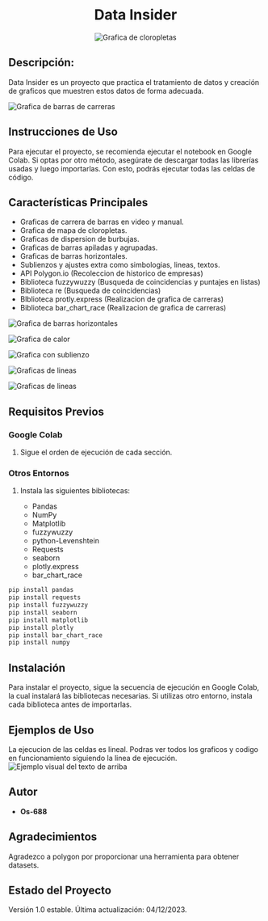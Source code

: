 <p align="center">
   <h1 align="center"> Data Insider</h1>
</p>


<p align="center">
  <img src="Imagenes/Grafica7.PNG" alt="Grafica de cloropletas">
</p>

## Descripción:

Data Insider es un proyecto que practica el tratamiento de datos y creación de graficos que muestren estos datos de forma adecuada.

![Grafica de barras de carreras](Imagenes/Grafica6.PNG)

## Instrucciones de Uso

Para ejecutar el proyecto, se recomienda ejecutar el notebook en Google Colab. Si optas por otro método, asegúrate de descargar todas las librerías usadas y luego importarlas. Con esto, podrás ejecutar todas las celdas de código.

## Características Principales

- Graficas de carrera de barras en video y manual.
- Grafica de mapa de cloropletas.
- Graficas de dispersion de burbujas.
- Graficas de barras apiladas y agrupadas.
- Graficas de barras horizontales.
- Sublienzos y ajustes extra como simbologias, lineas, textos.
- API Polygon.io (Recoleccion de historico de empresas)
- Biblioteca fuzzywuzzy (Busqueda de coincidencias y puntajes en listas)
- Biblioteca re (Busqueda de coincidencias)
- Blblioteca protly.express (Realizacion de grafica de carreras)
- Biblioteca bar_chart_race (Realizacion de grafica de carreras)

![Grafica de barras horizontales](Imagenes/Grafica1.PNG)

![Grafica de calor](Imagenes/Grafica5.PNG)

![Grafica con sublienzo](Imagenes/Grafica4.PNG)

![Graficas de lineas](Imagenes/Grafica3.PNG)

![Graficas de lineas](Imagenes/Grafica2.PNG)




## Requisitos Previos

### Google Colab
1. Sigue el orden de ejecución de cada sección.

### Otros Entornos
1. Instala las siguientes bibliotecas:
   
   - Pandas
   - NumPy
   - Matplotlib
   - fuzzywuzzy
   - python-Levenshtein
   - Requests
   - seaborn
   - plotly.express
   - bar_chart_race


```python
pip install pandas
pip install requests
pip install fuzzywuzzy
pip install seaborn
pip install matplotlib
pip install plotly
pip install bar_chart_race
pip install numpy
```

## Instalación

Para instalar el proyecto, sigue la secuencia de ejecución en Google Colab, la cual instalará las bibliotecas necesarias. Si utilizas otro entorno, instala cada biblioteca antes de importarlas.

## Ejemplos de Uso

La ejecucion de las celdas es lineal. Podras ver todos los graficos y codigo en funcionamiento siguiendo la linea de ejecución.
![Ejemplo visual del texto de arriba](Imagenes/linea_ejecucion.PNG)

## Autor

- **Os-688**

## Agradecimientos

Agradezco a polygon por proporcionar una herramienta para obtener datasets.

## Estado del Proyecto

Versión 1.0 estable. Última actualización: 04/12/2023.

